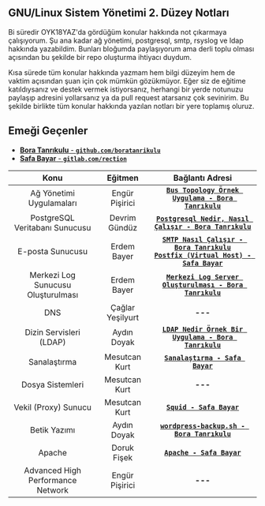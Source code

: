 ## GNU/Linux Sistem Yönetimi 2. Düzey Notları

Bi süredir OYK18YAZ'da gördüğüm konular hakkında not çıkarmaya çalışıyorum. Şu ana kadar ağ yönetimi, postgresql, smtp, rsyslog ve ldap hakkında yazabildim. Bunları bloğumda paylaşıyorum ama derli toplu olması açısından bu şekilde bir repo oluşturma ihtiyacı duydum.

Kısa sürede tüm konular hakkında yazmam hem bilgi düzeyim hem de vaktim açısından şuan için çok mümkün gözükmüyor. Eğer siz de eğitime katıldıysanız ve destek vermek istiyorsanız, herhangi bir yerde notunuzu paylaşıp adresini yollarsanız ya da pull request atarsanız çok sevinirim. Bu şekilde birlikte tüm konular hakkında yazılan notları bir yere toplamış oluruz.

## Emeği Geçenler

- [**Bora Tanrıkulu** - **`github.com/boratanrikulu`**](https://github.com/boratanrikulu/) 
- [**Safa Bayar** - **`gitlab.com/rection`**](https://gitlab.com/rection/)

| Konu | Eğitmen | Bağlantı Adresi |
|:----:|:-------:|:---------------:|
| Ağ Yönetimi Uygulamaları | Engür Pişirici | [**`Bus Topology Örnek Uygulama - Bora Tanrıkulu`**](https://bora.sh/bus-topology-ornek-uygulama/) |
| PostgreSQL Veritabanı Sunucusu | Devrim Gündüz | [**`Postgresql Nedir, Nasıl Çalışır - Bora Tanrıkulu`**](https://bora.sh/postgresql-nedir-nasil-calisir/) |
| E-posta Sunucusu | Erdem Bayer | [**`SMTP Nasıl Çalışır - Bora Tanrıkulu`**](https://bora.sh/smtp-nasil-calisir-ve-postfix-kurulumu/)<br>[**`Postfix (Virtual Host) - Safa Bayar`**](katkida-bulunanlar/safa-bayar/postfix_ekleme/) |
| Merkezi Log Sunucusu Oluşturulması | Erdem Bayer | [**`Merkezi Log Server Oluşturulması - Bora Tanrıkulu`**](https://bora.sh/merkezi-log-server-olusturulmasi/) |
| DNS | Çağlar Yeşilyurt | **---** |
| Dizin Servisleri (LDAP) | Aydın Doyak | [**`LDAP Nedir Örnek Bir Uygulama - Bora Tanrıkulu`**](https://bora.sh/ldap-nedir-ornek-bir-uygulama/) |
| Sanalaştırma | Mesutcan Kurt | [**`Sanalaştırma - Safa Bayar`**](katkida-bulunanlar/safa-bayar/sanallastırma/) |
| Dosya Sistemleri | Mesutcan Kurt | **---** |
| Vekil (Proxy) Sunucu | Mesutcan Kurt | [**`Squid - Safa Bayar`**](katkida-bulunanlar/safa-bayar/squid/) |
| Betik Yazımı | Aydın Doyak | [**`wordpress-backup.sh - Bora Tanrıkulu`**](https://github.com/boratanrikulu/wordpress-backup.sh/blob/master/wordpress_backup.sh) |
| Apache | Doruk Fişek | [**`Apache - Safa Bayar`**](katkida-bulunanlar/safa-bayar/apache/) |
| Advanced High Performance Network | Engür Pişirici | **---** |
